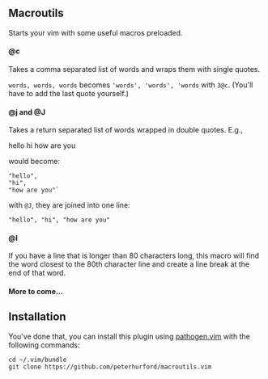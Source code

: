 ## Macroutils

Starts your vim with some useful macros preloaded.


#### @c

Takes a comma separated list of words and wraps them with single quotes.

`words, words, words` becomes `'words', 'words', 'words` with `3@c`.  (You'll have to add the last quote yourself.)


#### @j and @J

Takes a return separated list of words wrapped in double quotes.  E.g.,

hello
hi
how are you

would become:

```
"hello",
"hi",
"how are you"`
```

with `@J`, they are joined into one line:

`"hello", "hi", "how are you"`


#### @l

If you have a line that is longer than 80 characters long, this macro will find the word closest to the 80th character line and create a line break at the end of that word.


#### More to come...


## Installation

You've done that, you can install this plugin using [pathogen.vim](https://github.com/tpope/vim-pathogen) with the following commands:

```
cd ~/.vim/bundle
git clone https://github.com/peterhurford/macroutils.vim
```
